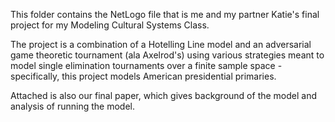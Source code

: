 This folder contains the NetLogo file that is me and my partner Katie's final project for my Modeling Cultural Systems Class. 

The project is a combination of a Hotelling Line model and an adversarial game theoretic tournament (ala Axelrod's) using various strategies meant to model single elimination tournaments over a finite sample space - specifically, this project models American presidential primaries.

Attached is also our final paper, which gives background of the model and analysis of running the model.
